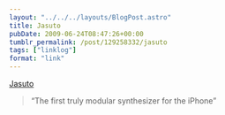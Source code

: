 ```yaml
---
layout: "../../../layouts/BlogPost.astro"
title: Jasuto
pubDate: 2009-06-24T08:47:26+00:00
tumblr_permalink: /post/129258332/jasuto
tags: ["linklog"]
format: "link"
---
```


[Jasuto][1]

> &ldquo;The first truly modular synthesizer for the iPhone&rdquo;

[1]: http://www.jasuto.com/
